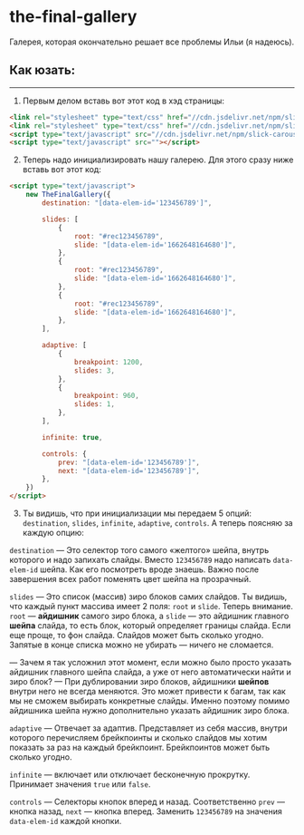 # the-final-gallery
Галерея, которая окончательно решает все проблемы Ильи (я надеюсь).

## Как юзать:
---
1. Первым делом вставь вот этот код в хэд страницы:
```html
<link rel="stylesheet" type="text/css" href="//cdn.jsdelivr.net/npm/slick-carousel@1.8.1/slick/slick.css"/>
<link rel="stylesheet" type="text/css" href="//cdn.jsdelivr.net/npm/slick-carousel@1.8.1/slick/slick-theme.css"/>
<script type="text/javascript" src="//cdn.jsdelivr.net/npm/slick-carousel@1.8.1/slick/slick.min.js"></script>
<script type="text/javascript" src=""></script>
``` 
2. Теперь надо инициализировать нашу галерею. Для этого сразу ниже вставь вот этот код:
```html
<script type="text/javascript">
	new TheFinalGallery({
		destination: "[data-elem-id='123456789']",

		slides: [
			{
				root: "#rec123456789",
				slide: "[data-elem-id='1662648164680']",
			},
			{
				root: "#rec123456789",
				slide: "[data-elem-id='1662648164680']",
			},
			{
				root: "#rec123456789",
				slide: "[data-elem-id='1662648164680']",
			},
		],

		adaptive: [
			{
				breakpoint: 1200,
				slides: 3,
			},
			{
				breakpoint: 960,
				slides: 1,
			},
		],

		infinite: true,

		controls: {
			prev: "[data-elem-id='123456789']",
			next: "[data-elem-id='123456789']",
		},
	})
</script>
```
3. Ты видишь, что при инициализации мы передаем 5 опций: `destination`, `slides`, `infinite`, `adaptive`, `controls`. А теперь поясняю за каждую опцию:

`destination` — Это селектор того самого «желтого» шейпа, внутрь которого и надо запихать слайды. Вместо `123456789` надо написать `data-elem-id` шейпа. Как его посмотреть вроде знаешь. Важно после завершения всех работ поменять цвет шейпа на прозрачный.

`slides` — Это список (массив) зиро блоков самих слайдов. Ты видишь, что каждый пункт массива имеет 2 поля: `root` и `slide`. Теперь внимание. `root` — __айдишник__ самого зиро блока, а `slide` — это айдишник главного __шейпа__ слайда, то есть блок, который определяет границы слайда. Если еще проще, то фон слайда. Слайдов может быть сколько угодно. Запятые в конце списка можно не убирать — ничего не сломается.

— Зачем я так усложнил этот момент, если можно было просто указать айдишник главного шейпа слайда, а уже от него автоматически найти и зиро блок?
— При дублировании зиро блоков, айдишники __шейпов__ внутри него не всегда меняются. Это может привести к багам, так как мы не сможем выбирать конкретные слайды. Именно поэтому помимо айдишника шейпа нужно дополнительно указать айдишник зиро блока.

`adaptive` — Отвечает за адаптив. Представляет из себя массив, внутри которого перечисляем брейкпоинты и сколько слайдов мы хотим показать за раз на каждый брейкпоинт. Брейкпоинтов может быть сколько угодно.

`infinite` — включает или отключает бесконечную прокрутку. Принимает значения `true` или `false`.

`controls` — Селекторы кнопок вперед и назад. Соответственно `prev` — кнопка назад, `next` — кнопка вперед. Заменить `123456789` на значения `data-elem-id` каждой кнопки.
